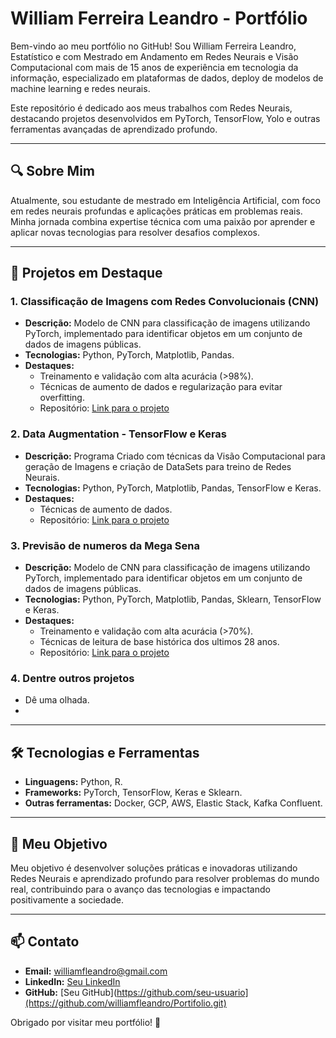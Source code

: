# William Ferreira Leandro - Portfólio

Bem-vindo ao meu portfólio no GitHub! Sou William Ferreira Leandro, Estatístico e com Mestrado em Andamento em Redes Neurais e Visão Computacional com mais de 15 anos de experiência em tecnologia da informação, especializado em plataformas de dados, deploy de modelos de machine learning e redes neurais.

Este repositório é dedicado aos meus trabalhos com Redes Neurais, destacando projetos desenvolvidos em PyTorch, TensorFlow, Yolo e outras ferramentas avançadas de aprendizado profundo.

---

## 🔍 Sobre Mim

Atualmente, sou estudante de mestrado em Inteligência Artificial, com foco em redes neurais profundas e aplicações práticas em problemas reais. Minha jornada combina expertise técnica com uma paixão por aprender e aplicar novas tecnologias para resolver desafios complexos.

---

## 📂 Projetos em Destaque

### 1. **Classificação de Imagens com Redes Convolucionais (CNN)**
- **Descrição:** Modelo de CNN para classificação de imagens utilizando PyTorch, implementado para identificar objetos em um conjunto de dados de imagens públicas.
- **Tecnologias:** Python, PyTorch, Matplotlib, Pandas.
- **Destaques:**
  - Treinamento e validação com alta acurácia (>98%).
  - Técnicas de aumento de dados e regularização para evitar overfitting.
  - Repositório: [Link para o projeto](https://github.com/williamfleandro/Portifolio/blob/main/Trabalho%2005_MNIST_DeepLayerWiseTraining_Metodo%20(William_Ferreira_Leandro).ipynb)

### 2. **Data Augmentation - TensorFlow e Keras**
- **Descrição:** Programa Criado com técnicas da Visão Computacional para geração de Imagens e criação de DataSets para treino de Redes Neurais.
- **Tecnologias:** Python, PyTorch, Matplotlib, Pandas, TensorFlow e Keras.
- **Destaques:**
  - Técnicas de aumento de dados.
  - Repositório: [Link para o projeto](https://github.com/williamfleandro/Portifolio#:~:text=Trabalho_Data_Augmentation.ipynb)
 
### 3. **Previsão de numeros da Mega Sena**
- **Descrição:** Modelo de CNN para classificação de imagens utilizando PyTorch, implementado para identificar objetos em um conjunto de dados de imagens públicas.
- **Tecnologias:** Python, PyTorch, Matplotlib, Pandas, Sklearn, TensorFlow e Keras.
- **Destaques:**
  - Treinamento e validação com alta acurácia (>70%).
  - Técnicas de leitura de base histórica dos ultimos 28 anos.
  - Repositório: [Link para o projeto](https://github.com/williamfleandro/Portifolio/blob/main/Projeto-Mega-Sena.rar)

### 4. **Dentre outros projetos**
- Dê uma olhada.
- 
---

## 🛠️ Tecnologias e Ferramentas
- **Linguagens:** Python, R.
- **Frameworks:** PyTorch, TensorFlow, Keras e Sklearn.
- **Outras ferramentas:** Docker, GCP, AWS, Elastic Stack, Kafka Confluent.

---

## 🌟 Meu Objetivo
Meu objetivo é desenvolver soluções práticas e inovadoras utilizando Redes Neurais e aprendizado profundo para resolver problemas do mundo real, contribuindo para o avanço das tecnologias e impactando positivamente a sociedade.

---

## 📫 Contato
- **Email:** williamfleandro@gmail.com
- **LinkedIn:** [Seu LinkedIn](https://www.linkedin.com/in/william-ferreira-leandro-5b75a925/)
- **GitHub:** [Seu GitHub](https://github.com/seu-usuario](https://github.com/williamfleandro/Portifolio.git)

Obrigado por visitar meu portfólio! 🚀
